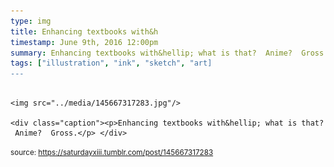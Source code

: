 ```yaml
---
type: img
title: Enhancing textbooks with&h
timestamp: June 9th, 2016 12:00pm
summary: Enhancing textbooks with&hellip; what is that?  Anime?  Gross.</p> 
tags: ["illustration", "ink", "sketch", "art]
---
```


                
                
                
                                                                                        <img src="../media/145667317283.jpg"/>
                                                                                          <div class="caption"><p>Enhancing textbooks with&hellip; what is that?  Anime?  Gross.</p> </div>
                                    
                
                
                
                
                                
<small>source: https://saturdayxiii.tumblr.com/post/145667317283</small>